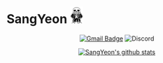 # SangYeon <img src="https://github.com/AcidWater/AcidWater/blob/master/sans.gif" width="30px">

<div align=center>
 
[![Gmail Badge](https://img.shields.io/badge/guno0302@gmail.com-d14836?style=flat-square&logo=Gmail&logoColor=white&link=mailto:guno0302@gmail.com)](mailto:guno0302@gmail.com)
![Discord](https://img.shields.io/badge/737%231000-Discord?logo=discord&style=flat-square&color=7289DA&logoColor=white)

[![SangYeon's github stats](https://github-readme-stats.vercel.app/api?username=AcidWater&bg_color=30,0559B2,2A9E60&title_color=fff&text_color=fff)](https://github.com/anuraghazra/github-readme-stats)
